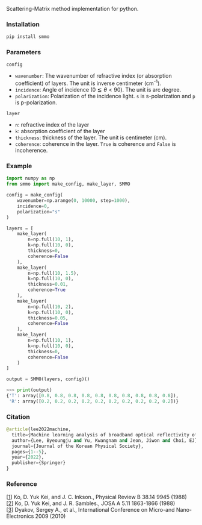 Scattering-Matrix method implementation for python.

### Installation

```python
pip install smmo
```

### Parameters

`config`

-   `wavenumber`: The wavenumber of refractive index (or absorption coefficient) of layers. The unit is inverse centimeter (cm<sup>-1</sup>).
-   `incidence`: Angle of incidence ($0\leqq\theta<90$). The unit is arc degree.
-   `polarization`: Polarization of the incidence light. `s` is s-polarization and `p` is p-polarization.

`layer`

-   `n`: refractive index of the layer
-   `k`: absorption coefficient of the layer
-   `thickness`: thickness of the layer. The unit is centimeter (cm).
-   `coherence`: coherence in the layer. `True` is coherence and `False` is incoherence.

### Example

```python
import numpy as np
from smmo import make_config, make_layer, SMMO

config = make_config(
    wavenumber=np.arange(0, 10000, step=1000),
    incidence=0,
    polarization="s"
)

layers = [
    make_layer(
        n=np.full(10, 1),
        k=np.full(10, 0),
        thickness=0,
        coherence=False
    ),
    make_layer(
        n=np.full(10, 1.5),
        k=np.full(10, 0),
        thickness=0.01,
        coherence=True
    ),
    make_layer(
        n=np.full(10, 2),
        k=np.full(10, 0),
        thickness=0.05,
        coherence=False
    ),
    make_layer(
        n=np.full(10, 1),
        k=np.full(10, 0),
        thickness=0,
        coherence=False
    )
]

output = SMMO(layers, config)()
```

```python
>>> print(output)
{'T': array([0.8, 0.8, 0.8, 0.8, 0.8, 0.8, 0.8, 0.8, 0.8, 0.8]),
 'R': array([0.2, 0.2, 0.2, 0.2, 0.2, 0.2, 0.2, 0.2, 0.2, 0.2])}
```

### Citation

```python
@article{lee2022machine,
  title={Machine learning analysis of broadband optical reflectivity of semiconductor thin film},
  author={Lee, Byeoungju and Yu, Kwangnam and Jeon, Jiwon and Choi, EJ},
  journal={Journal of the Korean Physical Society},
  pages={1--5},
  year={2022},
  publisher={Springer}
}
```

### Reference

[[1](https://journals.aps.org/prb/abstract/10.1103/PhysRevB.38.9945)] Ko, D. Yuk Kei, and J. C. Inkson., Physical Review B 38.14 9945 (1988)  
[[2](https://www.osapublishing.org/josaa/abstract.cfm?uri=josaa-5-11-1863)] Ko, D. Yuk Kei, and J. R. Sambles., JOSA A 5.11 1863-1866 (1988)  
[[3](https://spie.org/Publications/Proceedings/Paper/10.1117/12.862566?SSO=1)] Dyakov, Sergey A., et al., International Conference on Micro-and Nano-Electronics 2009 (2010)

